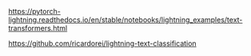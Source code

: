https://pytorch-lightning.readthedocs.io/en/stable/notebooks/lightning_examples/text-transformers.html

https://github.com/ricardorei/lightning-text-classification